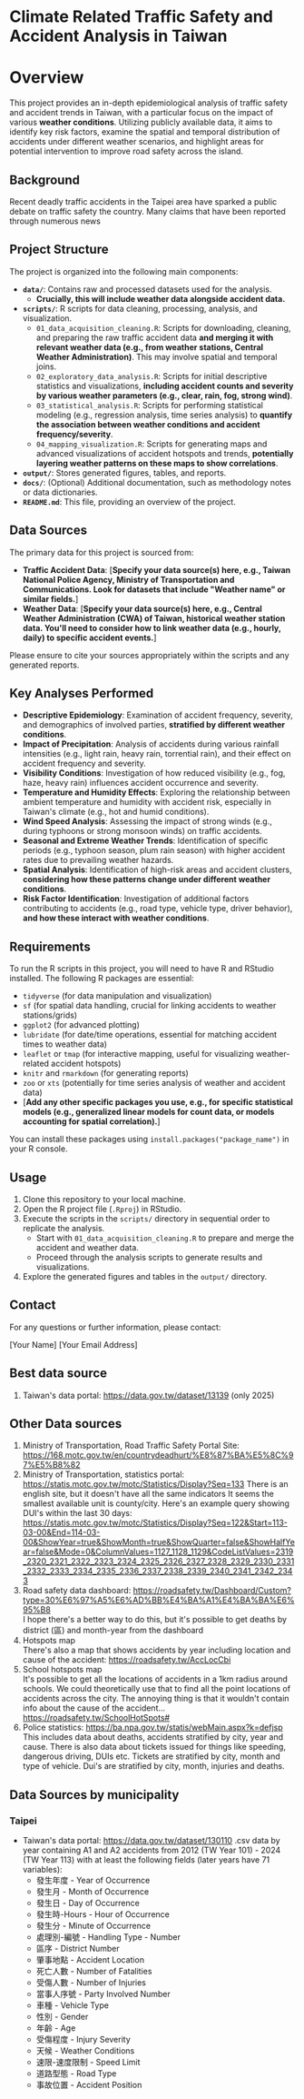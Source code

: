 # Climate Related Traffic Safety and Accident Analysis in Taiwan 

# Overview

This project provides an in-depth epidemiological analysis of traffic safety and accident trends in Taiwan, with a particular focus on the impact of various **weather conditions**. Utilizing publicly available data, it aims to identify key risk factors, examine the spatial and temporal distribution of accidents under different weather scenarios, and highlight areas for potential intervention to improve road safety across the island.

## Background

Recent deadly traffic accidents in the Taipei area have sparked a public debate on traffic safety the country. Many claims that have been reported through numerous news 
  
  
## Project Structure

The project is organized into the following main components:

* **`data/`**: Contains raw and processed datasets used for the analysis.
    * **Crucially, this will include weather data alongside accident data.**
* **`scripts/`**: R scripts for data cleaning, processing, analysis, and visualization.
    * `01_data_acquisition_cleaning.R`: Scripts for downloading, cleaning, and preparing the raw traffic accident data **and merging it with relevant weather data (e.g., from weather stations, Central Weather Administration)**. This may involve spatial and temporal joins.
    * `02_exploratory_data_analysis.R`: Scripts for initial descriptive statistics and visualizations, **including accident counts and severity by various weather parameters (e.g., clear, rain, fog, strong wind)**.
    * `03_statistical_analysis.R`: Scripts for performing statistical modeling (e.g., regression analysis, time series analysis) to **quantify the association between weather conditions and accident frequency/severity**.
    * `04_mapping_visualization.R`: Scripts for generating maps and advanced visualizations of accident hotspots and trends, **potentially layering weather patterns on these maps to show correlations**.
* **`output/`**: Stores generated figures, tables, and reports.
* **`docs/`**: (Optional) Additional documentation, such as methodology notes or data dictionaries.
* **`README.md`**: This file, providing an overview of the project.

## Data Sources

The primary data for this project is sourced from:

* **Traffic Accident Data**: [**Specify your data source(s) here, e.g., Taiwan National Police Agency, Ministry of Transportation and Communications. Look for datasets that include "Weather name" or similar fields.**]
* **Weather Data**: [**Specify your data source(s) here, e.g., Central Weather Administration (CWA) of Taiwan, historical weather station data. You'll need to consider how to link weather data (e.g., hourly, daily) to specific accident events.**]

Please ensure to cite your sources appropriately within the scripts and any generated reports.

## Key Analyses Performed

* **Descriptive Epidemiology**: Examination of accident frequency, severity, and demographics of involved parties, **stratified by different weather conditions**.
* **Impact of Precipitation**: Analysis of accidents during various rainfall intensities (e.g., light rain, heavy rain, torrential rain), and their effect on accident frequency and severity.
* **Visibility Conditions**: Investigation of how reduced visibility (e.g., fog, haze, heavy rain) influences accident occurrence and severity.
* **Temperature and Humidity Effects**: Exploring the relationship between ambient temperature and humidity with accident risk, especially in Taiwan's climate (e.g., hot and humid conditions).
* **Wind Speed Analysis**: Assessing the impact of strong winds (e.g., during typhoons or strong monsoon winds) on traffic accidents.
* **Seasonal and Extreme Weather Trends**: Identification of specific periods (e.g., typhoon season, plum rain season) with higher accident rates due to prevailing weather hazards.
* **Spatial Analysis**: Identification of high-risk areas and accident clusters, **considering how these patterns change under different weather conditions**.
* **Risk Factor Identification**: Investigation of additional factors contributing to accidents (e.g., road type, vehicle type, driver behavior), **and how these interact with weather conditions**.

## Requirements

To run the R scripts in this project, you will need to have R and RStudio installed. The following R packages are essential:

* `tidyverse` (for data manipulation and visualization)
* `sf` (for spatial data handling, crucial for linking accidents to weather stations/grids)
* `ggplot2` (for advanced plotting)
* `lubridate` (for date/time operations, essential for matching accident times to weather data)
* `leaflet` or `tmap` (for interactive mapping, useful for visualizing weather-related accident hotspots)
* `knitr` and `rmarkdown` (for generating reports)
* `zoo` or `xts` (potentially for time series analysis of weather and accident data)
* [**Add any other specific packages you use, e.g., for specific statistical models (e.g., generalized linear models for count data, or models accounting for spatial correlation).**]

You can install these packages using `install.packages("package_name")` in your R console.

## Usage

1.  Clone this repository to your local machine.
2.  Open the R project file (`.Rproj`) in RStudio.
3.  Execute the scripts in the `scripts/` directory in sequential order to replicate the analysis.
    * Start with `01_data_acquisition_cleaning.R` to prepare and merge the accident and weather data.
    * Proceed through the analysis scripts to generate results and visualizations.
4.  Explore the generated figures and tables in the `output/` directory.

## Contact

For any questions or further information, please contact:

[Your Name]
[Your Email Address]

## Best data source
1. Taiwan's data portal: https://data.gov.tw/dataset/13139 (only 2025)


## Other Data sources
1. Ministry of Transportation, Road Traffic Safety Portal Site: https://168.motc.gov.tw/en/countrydeadhurt/%E8%87%BA%E5%8C%97%E5%B8%82
2. Ministry of Transportation, statistics portal: https://statis.motc.gov.tw/motc/Statistics/Display?Seq=133
   There is an english site, but it doesn't have all the same indicators
   It seems the smallest available unit is county/city.
   Here's an example query showing DUI's within the last 30 days: https://statis.motc.gov.tw/motc/Statistics/Display?Seq=122&Start=113-03-00&End=114-03-00&ShowYear=true&ShowMonth=true&ShowQuarter=false&ShowHalfYear=false&Mode=0&ColumnValues=1127_1128_1129&CodeListValues=2319_2320_2321_2322_2323_2324_2325_2326_2327_2328_2329_2330_2331_2332_2333_2334_2335_2336_2337_2338_2339_2340_2341_2342_2343
3. Road safety data dashboard: https://roadsafety.tw/Dashboard/Custom?type=30%E6%97%A5%E6%AD%BB%E4%BA%A1%E4%BA%BA%E6%95%B8       
   I hope there's a better way to do this, but it's possible to get deaths by district (區) and month-year from the dashboard
4. Hotspots map       
   There's also a map that shows accidents by year including location and cause of the accident: https://roadsafety.tw/AccLocCbi
5. School hotspots map      
   It's possible to get all the locations of accidents in a 1km radius around schools. We could theoretically use that to find all the point locations of accidents across the city. The annoying thing is that it wouldn't contain info about the cause of the accident...    
  https://roadsafety.tw/SchoolHotSpots#
6. Police statistics: https://ba.npa.gov.tw/statis/webMain.aspx?k=defjsp       
   This includes data about deaths, accidents stratified by city, year and cause.
   There is also data about tickets issued for things like speeding, dangerous driving, DUIs etc.
   Tickets are stratified by city, month and type of vehicle.
   Dui's are stratified by city, month, injuries and deaths. 
   
## Data Sources by municipality

### Taipei
- Taiwan's data portal: https://data.gov.tw/dataset/130110
  .csv data by year containing A1 and A2 accidents
  from 2012 (TW Year 101) - 2024 (TW Year 113) with at least the following fields (later years have 71 variables):
  - 發生年度 - Year of Occurrence
  - 發生月 - Month of Occurrence
  - 發生日 - Day of Occurrence
  - 發生時-Hours - Hour of Occurrence
  - 發生分 - Minute of Occurrence
  - 處理別-編號 - Handling Type - Number
  - 區序 - District Number
  - 肇事地點 - Accident Location
  - 死亡人數 - Number of Fatalities
  - 受傷人數 - Number of Injuries
  - 當事人序號 - Party Involved Number
  - 車種 - Vehicle Type
  - 性別 - Gender
  - 年齡 - Age
  - 受傷程度 - Injury Severity
  - 天候 - Weather Conditions
  - 速限-速度限制 - Speed Limit
  - 道路型態 - Road Type
  - 事故位置 - Accident Position
